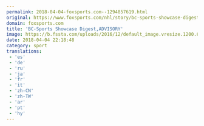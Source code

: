 ```yaml
---
permalink: 2018-04-04-foxsports.com--1294857619.html
original: https://www.foxsports.com/nhl/story/bc-sports-showcase-digest-advisory-040418
domain: foxsports.com
title: 'BC-Sports Showcase Digest,ADVISORY'
image: https://b.fssta.com/uploads/2016/12/default_image.vresize.1200.630.high.0.png
date: 2018-04-04 22:18:48
category: sport
translations: 
 - 'es'
 - 'de'
 - 'ru'
 - 'ja'
 - 'fr'
 - 'it'
 - 'zh-CN'
 - 'zh-TW'
 - 'ar'
 - 'pt'
 - 'hy'
---
```


